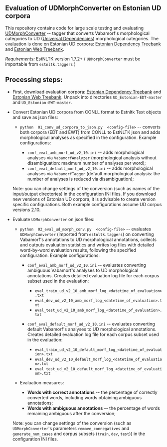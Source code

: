 ## Evaluation of UDMorphConverter on Estonian UD corpora

This repository contains code for large scale testing and evaluating [UDMorphConverter](https://github.com/estnltk/estnltk/blob/devel_1.7/tutorials/nlp_pipeline/B_morphology/06_morph_analysis_with_ud_categories.ipynb) -- tagger that converts Vabamorf's morphological categories to UD ([Universal Dependencies](https://universaldependencies.org/guidelines.html)) morphological categories.
The evaluation is done on Estonian UD corpora: [Estonian Dependency Treebank](https://github.com/UniversalDependencies/UD_Estonian-EDT) and [Estonian Web Treebank](https://github.com/UniversalDependencies/UD_Estonian-EWT).

*Requirements:* EstNLTK version 1.7.2+ ( `UDMorphConverter` must be importable from `estnltk.taggers` )

## Processing steps:

* First, download evaluation corpora: [Estonian Dependency Treebank](https://github.com/UniversalDependencies/UD_Estonian-EDT) and [Estonian Web Treebank](https://github.com/UniversalDependencies/UD_Estonian-EWT). Unpack into directories `UD_Estonian-EDT-master` and `UD_Estonian-EWT-master`. 

* Convert Estonian UD corpora from CONLL format to Estnltk Text objects and save as json files:

	* `python  01_conv_ud_corpora_to_json.py  <config-file>` -- converts both corpora (EDT and EWT) from CONLL to EstNLTK json and adds morphological analyses as specified in the configuration. Example configurations:

		* `conf_eval_amb_morf_ud_v2_10.ini` -- adds morphological analyses via `VabamorfAnalyzer` (morphological analysis without disambiguation: maximum number of analyses per word);
		* `conf_eval_default_morf_ud_v2_10.ini` -- adds morphological analyses via `VabamorfTagger` (default morphological analysis: the number of analyses is reduced via disambiguation);
	
	Note: you can change settings of the conversion (such as names of the input/output directories) in the configuration INI files. 
    If you download new versions of Estonian UD corpora, it is advisable to create version specific configurations.
    Both example configurations assume UD corpus versions 2.10.

* Evaluate `UDMorphConverter` on json files:

	* `python  02_eval_ud_morph_conv.py  <config-file>` -- evaluates `UDMorphConverter` (imported from `estnltk.taggers`) on converting Vabamorf's annotations to UD morphological annotations, collects and outputs evaluation statistics and writes log files with detailed word-by-word evaluation results, following the specified configuration. Example configurations:

		* `conf_eval_amb_morf_ud_v2_10.ini` -- evaluates converting ambiguous Vabamorf's analyses to UD morphological annotations. Creates detailed evaluation log file for each corpus subset used in the evaluation:
			* `eval_train_ud_v2_10_amb_morf_log_<datetime_of_evaluation>.txt`
			* `eval_dev_ud_v2_10_amb_morf_log_<datetime_of_evaluation>.txt`
			* `eval_test_ud_v2_10_amb_morf_log_<datetime_of_evaluation>.txt`
	
		* `conf_eval_default_morf_ud_v2_10.ini` -- evaluates converting default Vabamorf's analyses to UD morphological annotations. Creates detailed evaluation log file for each corpus subset used in the evaluation:
			* `eval_train_ud_v2_10_default_morf_log_<datetime_of_evaluation>.txt`
			* `eval_dev_ud_v2_10_default_morf_log_<datetime_of_evaluation>.txt`
			* `eval_test_ud_v2_10_default_morf_log_<datetime_of_evaluation>.txt` 

    * Evaluation measures:
    	* **Words with correct annotations** -- the percentage of correctly converted words, including words obtaining ambiguous annotations;
    	* **Words with ambiguous annotations** -- the percentage of words remaining ambiguous after the conversion;  


	Note: you can change settings of the conversion (such as `UDMorphConverter`'s parameters `remove_connegatives` and 
`generate_num_cases` and corpus subsets (`train`, `dev`, `test`)) in the configuration INI files.